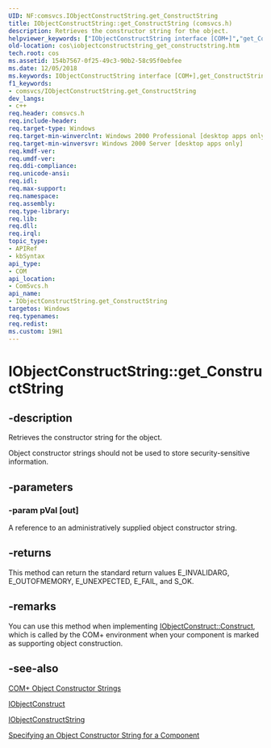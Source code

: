 ```yaml
---
UID: NF:comsvcs.IObjectConstructString.get_ConstructString
title: IObjectConstructString::get_ConstructString (comsvcs.h)
description: Retrieves the constructor string for the object.
helpviewer_keywords: ["IObjectConstructString interface [COM+]","get_ConstructString method","IObjectConstructString.get_ConstructString","IObjectConstructString::get_ConstructString","_cos_IObjectConstructString_get_ConstructString","comsvcs/IObjectConstructString::get_ConstructString","cos.iobjectconstructstring_get_constructstring","get_ConstructString","get_ConstructString method [COM+]","get_ConstructString method [COM+]","IObjectConstructString interface"]
old-location: cos\iobjectconstructstring_get_constructstring.htm
tech.root: cos
ms.assetid: 154b7567-0f25-49c3-90b2-58c95f0ebfee
ms.date: 12/05/2018
ms.keywords: IObjectConstructString interface [COM+],get_ConstructString method, IObjectConstructString.get_ConstructString, IObjectConstructString::get_ConstructString, _cos_IObjectConstructString_get_ConstructString, comsvcs/IObjectConstructString::get_ConstructString, cos.iobjectconstructstring_get_constructstring, get_ConstructString, get_ConstructString method [COM+], get_ConstructString method [COM+],IObjectConstructString interface
f1_keywords:
- comsvcs/IObjectConstructString.get_ConstructString
dev_langs:
- c++
req.header: comsvcs.h
req.include-header: 
req.target-type: Windows
req.target-min-winverclnt: Windows 2000 Professional [desktop apps only]
req.target-min-winversvr: Windows 2000 Server [desktop apps only]
req.kmdf-ver: 
req.umdf-ver: 
req.ddi-compliance: 
req.unicode-ansi: 
req.idl: 
req.max-support: 
req.namespace: 
req.assembly: 
req.type-library: 
req.lib: 
req.dll: 
req.irql: 
topic_type:
- APIRef
- kbSyntax
api_type:
- COM
api_location:
- ComSvcs.h
api_name:
- IObjectConstructString.get_ConstructString
targetos: Windows
req.typenames: 
req.redist: 
ms.custom: 19H1
---
```


# IObjectConstructString::get_ConstructString


## -description


Retrieves the constructor string for the object.

Object constructor strings should not be used to store security-sensitive information.


## -parameters




### -param pVal [out]

A reference to an administratively supplied object constructor string.



## -returns



This method can return the standard return values E_INVALIDARG, E_OUTOFMEMORY, E_UNEXPECTED, E_FAIL, and S_OK.




## -remarks



You can use this method when implementing <a href="https://docs.microsoft.com/windows/desktop/api/comsvcs/nf-comsvcs-iobjectconstruct-construct">IObjectConstruct::Construct</a>, which is called by the COM+ environment when your component is marked as supporting object construction. 





## -see-also




<a href="https://docs.microsoft.com/windows/desktop/cossdk/com--object-constructor-strings">COM+ Object Constructor Strings</a>



<a href="https://docs.microsoft.com/windows/desktop/api/comsvcs/nn-comsvcs-iobjectconstruct">IObjectConstruct</a>



<a href="https://docs.microsoft.com/windows/desktop/api/comsvcs/nn-comsvcs-iobjectconstructstring">IObjectConstructString</a>



<a href="https://docs.microsoft.com/windows/desktop/cossdk/specifying-an-object-constructor-string-for-a-component">Specifying an Object Constructor String for a Component</a>
 

 


